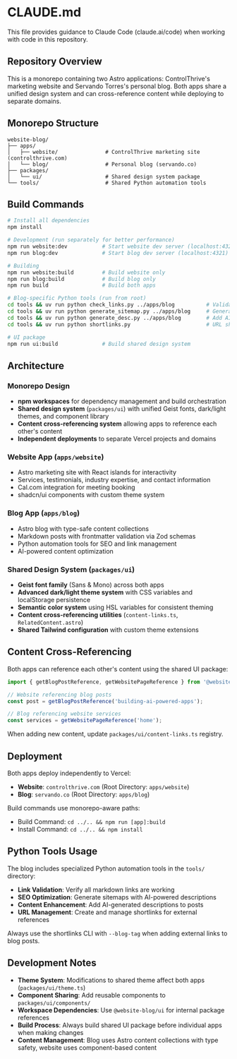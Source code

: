 # CLAUDE.md

This file provides guidance to Claude Code (claude.ai/code) when working with code in this repository.

## Repository Overview

This is a monorepo containing two Astro applications: ControlThrive's marketing website and Servando Torres's personal blog. Both apps share a unified design system and can cross-reference content while deploying to separate domains.

## Monorepo Structure

```
website-blog/
├── apps/
│   ├── website/               # ControlThrive marketing site (controlthrive.com)
│   └── blog/                  # Personal blog (servando.co)
├── packages/
│   └── ui/                    # Shared design system package
└── tools/                     # Shared Python automation tools
```

## Build Commands

```bash
# Install all dependencies
npm install

# Development (run separately for better performance)
npm run website:dev           # Start website dev server (localhost:4321)
npm run blog:dev              # Start blog dev server (localhost:4321)

# Building
npm run website:build         # Build website only
npm run blog:build            # Build blog only  
npm run build                 # Build both apps

# Blog-specific Python tools (run from root)
cd tools && uv run python check_links.py ../apps/blog          # Validate blog links
cd tools && uv run python generate_sitemap.py ../apps/blog     # Generate SEO sitemap
cd tools && uv run python generate_desc.py ../apps/blog        # Add AI descriptions
cd tools && uv run python shortlinks.py                        # URL shortening utility

# UI package
npm run ui:build              # Build shared design system
```

## Architecture

### Monorepo Design
- **npm workspaces** for dependency management and build orchestration
- **Shared design system** (`packages/ui`) with unified Geist fonts, dark/light themes, and component library
- **Content cross-referencing system** allowing apps to reference each other's content
- **Independent deployments** to separate Vercel projects and domains

### Website App (`apps/website`)
- Astro marketing site with React islands for interactivity
- Services, testimonials, industry expertise, and contact information
- Cal.com integration for meeting booking
- shadcn/ui components with custom theme system

### Blog App (`apps/blog`) 
- Astro blog with type-safe content collections
- Markdown posts with frontmatter validation via Zod schemas
- Python automation tools for SEO and link management
- AI-powered content optimization

### Shared Design System (`packages/ui`)
- **Geist font family** (Sans & Mono) across both apps
- **Advanced dark/light theme system** with CSS variables and localStorage persistence
- **Semantic color system** using HSL variables for consistent theming
- **Content cross-referencing utilities** (`content-links.ts`, `RelatedContent.astro`)
- **Shared Tailwind configuration** with custom theme extensions

## Content Cross-Referencing

Both apps can reference each other's content using the shared UI package:

```typescript
import { getBlogPostReference, getWebsitePageReference } from '@website-blog/ui';

// Website referencing blog posts
const post = getBlogPostReference('building-ai-powered-apps');

// Blog referencing website services
const services = getWebsitePageReference('home');
```

When adding new content, update `packages/ui/content-links.ts` registry.

## Deployment

Both apps deploy independently to Vercel:

- **Website**: `controlthrive.com` (Root Directory: `apps/website`)
- **Blog**: `servando.co` (Root Directory: `apps/blog`)

Build commands use monorepo-aware paths:
- Build Command: `cd ../.. && npm run [app]:build`
- Install Command: `cd ../.. && npm install`

## Python Tools Usage

The blog includes specialized Python automation tools in the `tools/` directory:

- **Link Validation**: Verify all markdown links are working
- **SEO Optimization**: Generate sitemaps with AI-powered descriptions
- **Content Enhancement**: Add AI-generated descriptions to posts
- **URL Management**: Create and manage shortlinks for external references

Always use the shortlinks CLI with `--blog-tag` when adding external links to blog posts.

## Development Notes

- **Theme System**: Modifications to shared theme affect both apps (`packages/ui/theme.ts`)
- **Component Sharing**: Add reusable components to `packages/ui/components/`
- **Workspace Dependencies**: Use `@website-blog/ui` for internal package references
- **Build Process**: Always build shared UI package before individual apps when making changes
- **Content Management**: Blog uses Astro content collections with type safety, website uses component-based content